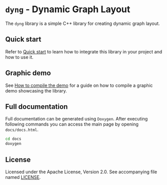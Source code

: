 # `dyng` - Dynamic Graph Layout

The `dyng` library is a simple C++ library for creating dynamic graph layout.

## Quick start

Refer to [Quick start](docs/QUICK_START.md) to learn how to integrate this library in your project and how to use it.

## Graphic demo

See [How to compile the demo](RUNNING_DEMO.md) for a guide on how to compile a graphic demo showcasing the library.

## Full documentation

Full documentation can be generated using `Doxygen`. After executing following commands you can access the main page by opening `docs/docs.html`.

```bash
cd docs
doxygen
```

## License
Licensed under the Apache License, Version 2.0. See accompanying file named [LICENSE](LICENSE).

